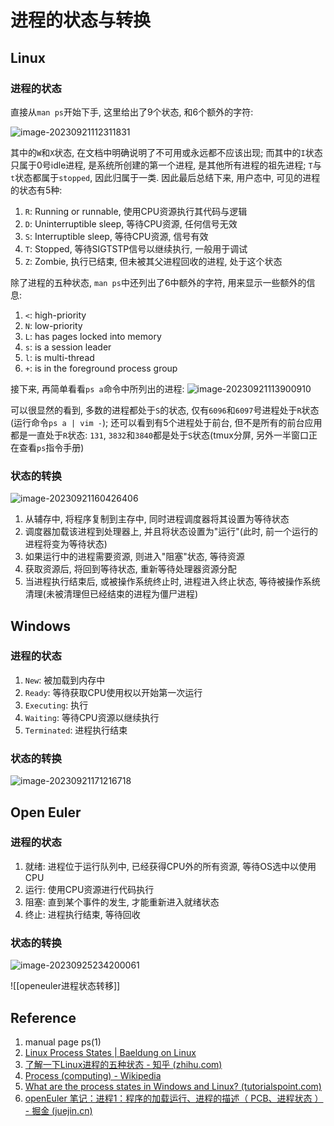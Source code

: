 # 进程的状态与转换

## Linux

### 进程的状态

直接从`man ps`开始下手, 这里给出了9个状态, 和6个额外的字符: 

![image-20230921112311831](https://jiunian-pic-1310185536.cos.ap-nanjing.myqcloud.com/picgo%2Fimage-20230921112311831.png)

其中的`W`和`X`状态, 在文档中明确说明了不可用或永远都不应该出现; 而其中的`I`状态只属于0号idle进程, 是系统所创建的第一个进程, 是其他所有进程的祖先进程; `T`与`t`状态都属于`stopped`, 因此归属于一类. 因此最后总结下来, 用户态中, 可见的进程的状态有5种:

1. `R`: Running or runnable, 使用CPU资源执行其代码与逻辑
2. `D`: Uninterruptible sleep, 等待CPU资源, 任何信号无效
3. `S`: Interruptible sleep, 等待CPU资源, 信号有效
4. `T`: Stopped, 等待SIGTSTP信号以继续执行, 一般用于调试
5. `Z`: Zombie, 执行已结束, 但未被其父进程回收的进程, 处于这个状态

除了进程的五种状态, `man ps`中还列出了6中额外的字符, 用来显示一些额外的信息:

1. `<`: high-priority
2. `N`: low-priority
3. `L`: has pages locked into memory
4. `s`: is a session leader
5. `l`: is multi-thread
6. `+`: is in the foreground process group

接下来, 再简单看看`ps a`命令中所列出的进程: ![image-20230921113900910](https://jiunian-pic-1310185536.cos.ap-nanjing.myqcloud.com/picgo%2Fimage-20230921113900910.png)

可以很显然的看到, 多数的进程都处于`S`的状态, 仅有`6096`和`6097`号进程处于`R`状态(运行命令`ps a | vim -`); 还可以看到有5个进程处于前台, 但不是所有的前台应用都是一直处于`R`状态: `131`, `3832`和`3840`都是处于`S`状态(tmux分屏, 另外一半窗口正在查看`ps`指令手册)

### 状态的转换

![image-20230921160426406](https://jiunian-pic-1310185536.cos.ap-nanjing.myqcloud.com/picgo%2Fimage-20230921160426406.png)

1. 从辅存中, 将程序复制到主存中, 同时进程调度器将其设置为等待状态
2. 调度器加载该进程到处理器上, 并且将状态设置为"运行"(此时, 前一个运行的进程将变为等待状态)
3. 如果运行中的进程需要资源, 则进入"阻塞"状态, 等待资源
4. 获取资源后, 将回到等待状态, 重新等待处理器资源分配
5. 当进程执行结束后, 或被操作系统终止时, 进程进入终止状态, 等待被操作系统清理(未被清理但已经结束的进程为僵尸进程)

## Windows

### 进程的状态

1. `New`: 被加载到内存中
2. `Ready`: 等待获取CPU使用权以开始第一次运行
3. `Executing`: 执行
4. `Waiting`: 等待CPU资源以继续执行
5. `Terminated`: 进程执行结束

### 状态的转换

![image-20230921171216718](https://jiunian-pic-1310185536.cos.ap-nanjing.myqcloud.com/picgo%2Fimage-20230921171216718.png)

## Open Euler

### 进程的状态

1. 就绪: 进程位于运行队列中, 已经获得CPU外的所有资源, 等待OS选中以使用CPU
2. 运行: 使用CPU资源进行代码执行
3. 阻塞: 直到某个事件的发生, 才能重新进入就绪状态
4. 终止: 进程执行结束, 等待回收

### 状态的转换

![image-20230925234200061](https://jiunian-pic-1310185536.cos.ap-nanjing.myqcloud.com/picgo%2Fimage-20230925234200061.png)

![[openeuler进程状态转移]]
## Reference

1. manual page ps(1)
2. [Linux Process States | Baeldung on Linux](https://www.baeldung.com/linux/process-states)
2. [了解一下Linux进程的五种状态 - 知乎 (zhihu.com)](https://zhuanlan.zhihu.com/p/343806496)
2. [Process (computing) - Wikipedia](https://en.wikipedia.org/wiki/Process_(computing))
2. [What are the process states in Windows and Linux? (tutorialspoint.com)](https://www.tutorialspoint.com/what-are-the-process-states-in-windows-and-linux)
2. [openEuler 笔记：进程1：程序的加载运行、进程的描述（ PCB、进程状态 ） - 掘金 (juejin.cn)](https://juejin.cn/post/6915755440718479368)
